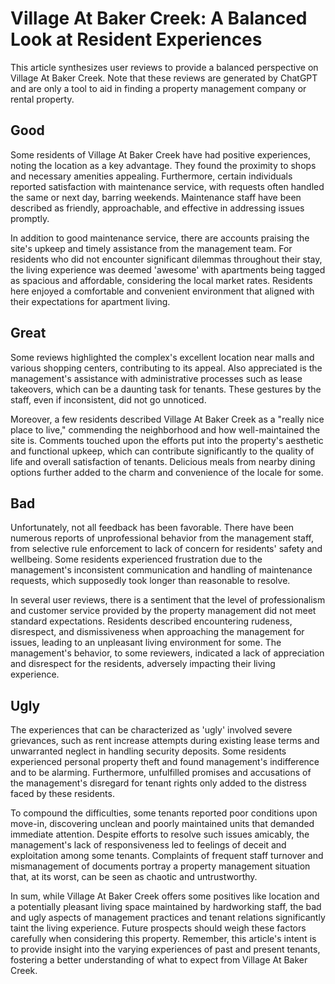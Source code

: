 # Village At Baker Creek: A Balanced Look at Resident Experiences

This article synthesizes user reviews to provide a balanced perspective on Village At Baker Creek. Note that these reviews are generated by ChatGPT and are only a tool to aid in finding a property management company or rental property.

## Good

Some residents of Village At Baker Creek have had positive experiences, noting the location as a key advantage. They found the proximity to shops and necessary amenities appealing. Furthermore, certain individuals reported satisfaction with maintenance service, with requests often handled the same or next day, barring weekends. Maintenance staff have been described as friendly, approachable, and effective in addressing issues promptly.

In addition to good maintenance service, there are accounts praising the site's upkeep and timely assistance from the management team. For residents who did not encounter significant dilemmas throughout their stay, the living experience was deemed 'awesome' with apartments being tagged as spacious and affordable, considering the local market rates. Residents here enjoyed a comfortable and convenient environment that aligned with their expectations for apartment living.

## Great

Some reviews highlighted the complex's excellent location near malls and various shopping centers, contributing to its appeal. Also appreciated is the management's assistance with administrative processes such as lease takeovers, which can be a daunting task for tenants. These gestures by the staff, even if inconsistent, did not go unnoticed.

Moreover, a few residents described Village At Baker Creek as a "really nice place to live," commending the neighborhood and how well-maintained the site is. Comments touched upon the efforts put into the property's aesthetic and functional upkeep, which can contribute significantly to the quality of life and overall satisfaction of tenants. Delicious meals from nearby dining options further added to the charm and convenience of the locale for some.

## Bad

Unfortunately, not all feedback has been favorable. There have been numerous reports of unprofessional behavior from the management staff, from selective rule enforcement to lack of concern for residents' safety and wellbeing. Some residents experienced frustration due to the management's inconsistent communication and handling of maintenance requests, which supposedly took longer than reasonable to resolve.

In several user reviews, there is a sentiment that the level of professionalism and customer service provided by the property management did not meet standard expectations. Residents described encountering rudeness, disrespect, and dismissiveness when approaching the management for issues, leading to an unpleasant living environment for some. The management's behavior, to some reviewers, indicated a lack of appreciation and disrespect for the residents, adversely impacting their living experience.

## Ugly

The experiences that can be characterized as 'ugly' involved severe grievances, such as rent increase attempts during existing lease terms and unwarranted neglect in handling security deposits. Some residents experienced personal property theft and found management's indifference and to be alarming. Furthermore, unfulfilled promises and accusations of the management's disregard for tenant rights only added to the distress faced by these residents.

To compound the difficulties, some tenants reported poor conditions upon move-in, discovering unclean and poorly maintained units that demanded immediate attention. Despite efforts to resolve such issues amicably, the management's lack of responsiveness led to feelings of deceit and exploitation among some tenants. Complaints of frequent staff turnover and mismanagement of documents portray a property management situation that, at its worst, can be seen as chaotic and untrustworthy.

In sum, while Village At Baker Creek offers some positives like location and a potentially pleasant living space maintained by hardworking staff, the bad and ugly aspects of management practices and tenant relations significantly taint the living experience. Future prospects should weigh these factors carefully when considering this property. Remember, this article's intent is to provide insight into the varying experiences of past and present tenants, fostering a better understanding of what to expect from Village At Baker Creek.